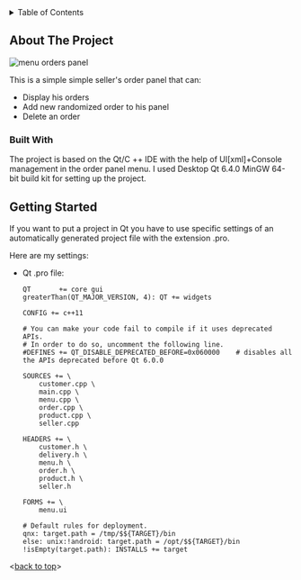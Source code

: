<!-- TABLE OF CONTENTS -->
<details>
  <summary>Table of Contents</summary>
  <ol>
    <li>
      <a href="#about-the-project">About The Project</a>
      <ul>
        <li><a href="#built-with">Built With</a></li>
      </ul>
    </li>
    <li>
      <a href="#getting-started">Getting Started</a>
    </li>
    <li><a href="#usage">Usage</a></li>
  </ol>
</details>

## About The Project
<img src='https://imgur.com/a/Ak9Rnvv' alt='menu orders panel' style='max-width: 100%;'>

This is a simple simple seller's order panel that can:
* Display his orders
* Add new randomized order to his panel
* Delete an order

### Built With
The project is based on the Qt/C ++ IDE with the help of UI[xml]+Console management in the order panel menu.
I used Desktop Qt 6.4.0 MinGW 64-bit build kit for setting up the project.


<!-- GETTING STARTED -->
## Getting Started
If you want to put a project in Qt you have to use specific settings of an automatically generated project file with the extension .pro. 

Here are my settings:
* Qt .pro file:
  ```
  QT       += core gui
  greaterThan(QT_MAJOR_VERSION, 4): QT += widgets

  CONFIG += c++11

  # You can make your code fail to compile if it uses deprecated APIs.
  # In order to do so, uncomment the following line.
  #DEFINES += QT_DISABLE_DEPRECATED_BEFORE=0x060000    # disables all the APIs deprecated before Qt 6.0.0

  SOURCES += \
      customer.cpp \
      main.cpp \
      menu.cpp \
      order.cpp \
      product.cpp \
      seller.cpp

  HEADERS += \
      customer.h \
      delivery.h \
      menu.h \
      order.h \
      product.h \
      seller.h

  FORMS += \
      menu.ui

  # Default rules for deployment.
  qnx: target.path = /tmp/$${TARGET}/bin
  else: unix:!android: target.path = /opt/$${TARGET}/bin
  !isEmpty(target.path): INSTALLS += target
  ```

<p align="left"><<a href="#top">back to top</a>></p>
